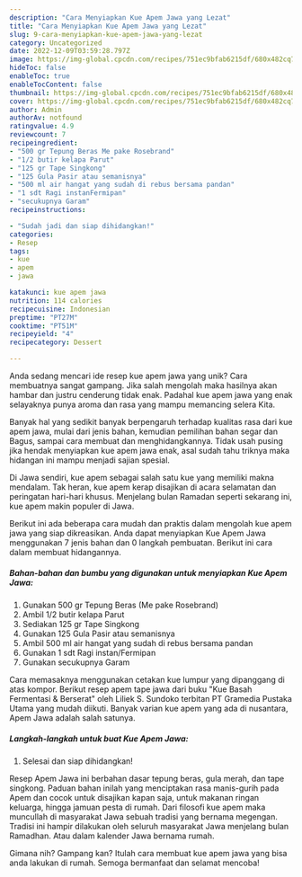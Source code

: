 ```yaml
---
description: "Cara Menyiapkan Kue Apem Jawa yang Lezat"
title: "Cara Menyiapkan Kue Apem Jawa yang Lezat"
slug: 9-cara-menyiapkan-kue-apem-jawa-yang-lezat
category: Uncategorized
date: 2022-12-09T03:59:28.797Z
image: https://img-global.cpcdn.com/recipes/751ec9bfab6215df/680x482cq70/kue-apem-jawa-foto-resep-utama.jpg
hideToc: false
enableToc: true
enableTocContent: false
thumbnail: https://img-global.cpcdn.com/recipes/751ec9bfab6215df/680x482cq70/kue-apem-jawa-foto-resep-utama.jpg
cover: https://img-global.cpcdn.com/recipes/751ec9bfab6215df/680x482cq70/kue-apem-jawa-foto-resep-utama.jpg
author: Admin
authorAv: notfound
ratingvalue: 4.9
reviewcount: 7
recipeingredient:
- "500 gr Tepung Beras Me pake Rosebrand"
- "1/2 butir kelapa Parut"
- "125 gr Tape Singkong"
- "125 Gula Pasir atau semanisnya"
- "500 ml air hangat yang sudah di rebus bersama pandan"
- "1 sdt Ragi instanFermipan"
- "secukupnya Garam"
recipeinstructions:

- "Sudah jadi dan siap dihidangkan!"
categories:
- Resep
tags:
- kue
- apem
- jawa

katakunci: kue apem jawa 
nutrition: 114 calories
recipecuisine: Indonesian
preptime: "PT27M"
cooktime: "PT51M"
recipeyield: "4"
recipecategory: Dessert

---
```





Anda sedang mencari ide resep kue apem jawa yang unik? Cara membuatnya sangat gampang. Jika salah mengolah maka hasilnya akan hambar dan justru cenderung tidak enak. Padahal kue apem jawa yang enak selayaknya punya aroma dan rasa yang mampu memancing selera Kita.





Banyak hal yang sedikit banyak berpengaruh terhadap kualitas rasa dari kue apem jawa, mulai dari jenis bahan, kemudian pemilihan bahan segar dan Bagus, sampai cara membuat dan menghidangkannya. Tidak usah pusing jika hendak menyiapkan kue apem jawa enak,      asal sudah tahu triknya maka hidangan ini mampu menjadi sajian spesial.














Di Jawa sendiri, kue apem sebagai salah satu kue yang memiliki makna mendalam. Tak heran, kue apem kerap disajikan di acara selamatan dan peringatan hari-hari khusus. Menjelang bulan Ramadan seperti sekarang ini, kue apem makin populer di Jawa.






Berikut ini ada beberapa cara mudah dan praktis dalam mengolah kue apem jawa yang siap dikreasikan. Anda dapat menyiapkan Kue Apem Jawa menggunakan 7 jenis bahan dan 0 langkah pembuatan. Berikut ini cara dalam membuat hidangannya.

<!--inarticleads1-->

##### Bahan-bahan dan bumbu yang digunakan untuk menyiapkan Kue Apem Jawa:

1. Gunakan 500 gr Tepung Beras (Me pake Rosebrand)
1. Ambil 1/2 butir kelapa Parut
1. Sediakan 125 gr Tape Singkong
1. Gunakan 125 Gula Pasir atau semanisnya
1. Ambil 500 ml air hangat yang sudah di rebus bersama pandan
1. Gunakan 1 sdt Ragi instan/Fermipan
1. Gunakan secukupnya Garam


Cara memasaknya menggunakan cetakan kue lumpur yang dipanggang di atas kompor. Berikut resep apem tape jawa dari buku &#34;Kue Basah Fermentasi &amp; Berserat&#34; oleh Liliek S. Sundoko terbitan PT Gramedia Pustaka Utama yang mudah diikuti. Banyak varian kue apem yang ada di nusantara, Apem Jawa adalah salah satunya. 

<!--inarticleads2-->

##### Langkah-langkah untuk buat Kue Apem Jawa:


1. Selesai dan siap dihidangkan!

Resep Apem Jawa ini berbahan dasar tepung beras, gula merah, dan tape singkong. Paduan bahan inilah yang menciptakan rasa manis-gurih pada Apem dan cocok untuk disajikan kapan saja, untuk makanan ringan keluarga, hingga jamuan pesta di rumah. Dari filosofi kue apem maka muncullah di masyarakat Jawa sebuah tradisi yang bernama megengan. Tradisi ini hampir dilakukan oleh seluruh masyarakat Jawa menjelang bulan Ramadhan. Atau dalam kalender Jawa bernama rumah. 

Gimana nih? Gampang kan? Itulah cara membuat kue apem jawa yang bisa anda lakukan di rumah. Semoga bermanfaat dan selamat mencoba!
